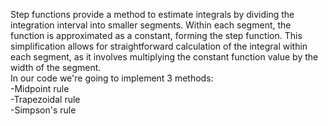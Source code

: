 Step functions provide a method to estimate integrals by dividing the integration interval into smaller segments. Within each segment, 
the function is approximated as a constant, forming the step function. This simplification allows for straightforward calculation of the integral within each segment,
as it involves multiplying the constant function value by the width of the segment.
<br>
In our code we're going to implement 3 methods: 
<br>
  -Midpoint rule
<br>
  -Trapezoidal rule
<br>
  -Simpson's rule
<br>
